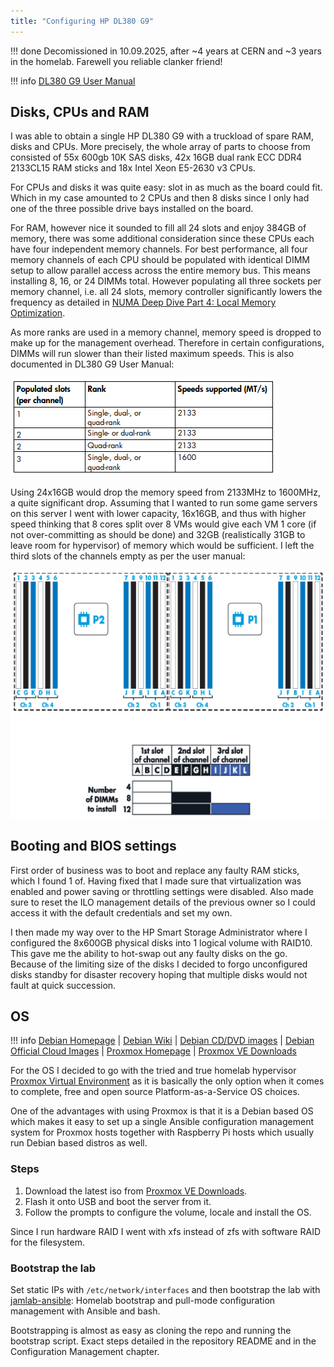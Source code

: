 ```yaml
---
title: "Configuring HP DL380 G9"
---
```


!!! done
    Decomissioned in 10.09.2025, after ~4 years at CERN and ~3 years in the homelab. Farewell you reliable clanker friend!

!!! info
    [DL380 G9 User Manual](https://github.com/JamFox/docs.jamfox.dev/raw/master/docs/content/homelab/attachments/DL380Gen9-UserGuide.pdf)

## Disks, CPUs and RAM

I was able to obtain a single HP DL380 G9 with a truckload of spare RAM, disks and CPUs. More precisely, the whole array of parts to choose from consisted of 55x 600gb 10K SAS disks, 42x 16GB dual rank ECC DDR4 2133CL15 RAM sticks and 18x Intel Xeon E5-2630 v3 CPUs.

For CPUs and disks it was quite easy: slot in as much as the board could fit. Which in my case amounted to 2 CPUs and then 8 disks since I only had one of the three possible drive bays installed on the board.

For RAM, however nice it sounded to fill all 24 slots and enjoy 384GB of memory, there was some additional consideration since these CPUs each have four independent memory channels. For best performance, all four memory channels of each CPU should be populated with identical DIMM setup to allow parallel access across the entire memory bus. This means installing 8, 16, or 24 DIMMs total. However populating all three sockets per memory channel, i.e. all 24 slots, memory controller significantly lowers the frequency as detailed in [NUMA Deep Dive Part 4: Local Memory Optimization](https://frankdenneman.nl/2016/07/13/numa-deep-dive-4-local-memory-optimization/).

As more ranks are used in a memory channel, memory speed is dropped to make up for the management overhead. Therefore in certain configurations, DIMMs will run slower than their listed maximum speeds. This is also documented in DL380 G9 User Manual:

![DL380 G9 Ram Configurations](attachments/dl380g9_manual_ramconfigs.png)

Using 24x16GB would drop the memory speed from 2133MHz to 1600MHz, a quite significant drop. Assuming that I wanted to run some game servers on this server I went with lower capacity, 16x16GB, and thus with higher speed thinking that 8 cores split over 8 VMs would give each VM 1 core (if not over-committing as should be done) and 32GB (realistically 31GB to leave room for hypervisor) of memory which would be sufficient. I left the third slots of the channels empty as per the user manual:

![DL380 G9 Ram Channels](attachments/dl380g9_manual_ramchannels.png)

## Booting and BIOS settings

First order of business was to boot and replace any faulty RAM sticks, which I found 1 of. Having fixed that I made sure that virtualization was enabled and power saving or throttling settings were disabled. Also made sure to reset the ILO management details of the previous owner so I could access it with the default credentials and set my own.

I then made my way over to the HP Smart Storage Administrator where I configured the 8x600GB physical disks into 1 logical volume with RAID10. This gave me the ability to hot-swap out any faulty disks on the go. Because of the limiting size of the disks I decided to forgo unconfigured disks standby for disaster recovery hoping that multiple disks would not fault at quick succession.

## OS

!!! info
    [Debian Homepage](https://www.debian.org/) |
    [Debian Wiki](https://wiki.debian.org/) |
    [Debian CD/DVD images](https://www.debian.org/CD/http-ftp/) |
    [Debian Official Cloud Images](https://cloud.debian.org/images/cloud/) |
    [Proxmox Homepage](https://www.proxmox.com/en/) |
    [Proxmox VE Downloads](https://www.proxmox.com/en/downloads/category/iso-images-pve)

For the OS I decided to go with the tried and true homelab hypervisor [Proxmox Virtual Environment](https://www.proxmox.com/en/proxmox-ve) as it is basically the only option when it comes to complete, free and open source Platform-as-a-Service OS choices.

One of the advantages with using Proxmox is that it is a Debian based OS which makes it easy to set up a single Ansible configuration management system for Proxmox hosts together with Raspberry Pi hosts which usually run Debian based distros as well.

### Steps

1. Download the latest iso from [Proxmox VE Downloads](https://www.proxmox.com/en/downloads/category/iso-images-pve).
2. Flash it onto USB and boot the server from it.
3. Follow the prompts to configure the volume, locale and install the OS.

Since I run hardware RAID I went with xfs instead of zfs with software RAID for the filesystem.

### Bootstrap the lab

Set static IPs with `/etc/network/interfaces` and then bootstrap the lab with [jamlab-ansible](https://github.com/JamFox/jamlab-ansible): Homelab bootstrap and pull-mode configuration management with Ansible and bash.

Bootstrapping is almost as easy as cloning the repo and running the bootstrap script. Exact steps detailed in the repository README and in the Configuration Management chapter.
